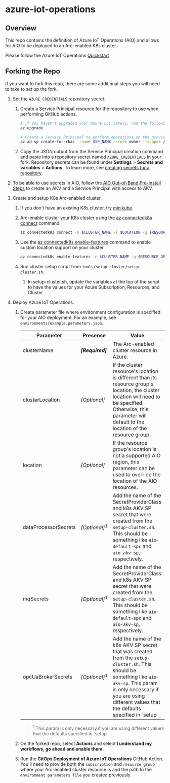 # azure-iot-operations

## Overview

This repo contains the definition of Azure IoT Operations (AIO) and allows for
AIO to be deployed to an Arc-enabled K8s cluster.

Please follow the Azure IoT Operations [Quickstart](https://alicesprings.ms/docs/quickstart/)

## Forking the Repo

If you want to fork this repo, there are some additional steps you will need to take to set up the fork.

1. Set the `AZURE_CREDENTIALS` repository secret.

    1. Create a Service Principal resource for the repository to use when performing GitHub actions.
        ```bash
        # If you haven't upgraded your Azure CLI lately, run the following.
        az upgrade

        # Create a Service Principal to perform operations on the provided subscription.
        az ad sp create-for-rbac --name $SP_NAME --role owner --scopes /subscriptions/$SUBSCRIPTION_ID --json-auth
        ```

    2. Copy the JSON output from the Service Principal creation command and paste into a repository secret named `AZURE_CREDENTIALS`
        in your fork. Repository secrets can be found under **Settings** > **Secrets and 
       variables** > **Actions**. To learn more, see [creating secrets for a repository](https://docs.github.com/en/actions/security-guides/using-secrets-in-github-actions#creating-secrets-for-a-repository).

2. To be able to use secrets in AIO, follow the [AIO Out-of-Band Pre-Install Steps](https://microsoft.sharepoint.com/:w:/t/Bluefin/EWp9JzHXpkhIlcCpMv19hWQB3MWpuqLM03L1G4yPNmbm2Q?e=lunDFS) to create an AKV and a Service Principal with access to AKV.

3. Create and setup K8s Arc-enabled cluster.

    1. If you don't have an existing K8s cluster, try [minikube](https://minikube.sigs.k8s.io/docs/).

    2. Arc-enable cluster your K8s cluster using the [az connectedk8s connect](https://learn.microsoft.com/cli/azure/connectedk8s#az-connectedk8s-connect) command.

        ```bash
        az connectedk8s connect -n $CLUSTER_NAME -l $LOCATION -g $RESOURCE_GROUP --subscription $SUBSCRIPTION_ID
        ```

    3. Use the [az connectedk8s enable-features](https://learn.microsoft.com/cli/azure/connectedk8s?view=azure-cli-latest#az-connectedk8s-enable-features) command to enable custom location support on your cluster.

        ```bash
        az connectedk8s enable-features -n $CLUSTER_NAME -g $RESOURCE_GROUP --custom-locations-oid <objectId/id> --features cluster-connect custom-locations
        ```

    3. Run cluster setup script from `tools/setup-cluster/setup-cluster.sh`.

        1. In setup-cluster.sh, update the variables at the top of the script to have the values for your Azure Subscription, Resources, and Cluster.

4. Deploy Azure IoT Operations.

    1. Create parameter file where environment configuration is specified for your AIO deployment. For an example, see `environments/example.parameters.json`.
    
        | **Parameter** | **Presense** |**Value**                  |
        | ------------- |--|-------------------------- |
        | clusterName   | ***[Required]*** | The Arc-enabled cluster resource in Azure.  |
        | clusterLocation | *[Optional]* | If the cluster resource's location is different than its resource group's location, the cluster location will need to be specified. Otherwise, this parameter will default to the location of the resource group.  |
        | location      | *[Optional]*  | If the resource group's location is not a supported AIO region, this parameter can be used to override the location of the AIO resources. |
        | dataProcessorSecrets | *[Optional]*<sup>1</sup>| Add the name of the SecretProviderClass and k8s AKV SP secret that were created from the `setup-cluster.sh`. This should be something like `aio-default-spc` and `aio-akv-sp`, respectively. |
        | mqSecrets | *[Optional]*<sup>1</sup>| Add the name of the SecretProviderClass and k8s AKV SP secret that were created from the `setup-cluster.sh`. This should be something like `aio-default-spc` and `aio-akv-sp`, respectively. |
        | opcUaBrokerSecrets | *[Optional]*<sup>1</sup>| Add the name of the k8s AKV SP secret that was created from the `setup-cluster.sh`. This should be something like `aio-akv-sp`. This param is only necessary if you are using different values that the defaults specified in `setup|
        
        > <sup>1</sup> This param is only necessary if you are using different values that the defaults specified in `setup

    2. On the forked repo, select **Actions** and select **I understand my workflows, go ahead and enable them.**

    3. Run the **GitOps Deployment of Azure IoT Operations** GitHub Action. You'll need to provide both the `subscription` and `resource group` where your Arc-enabled cluster resource is and the path to the `environment parameters file` you created previously.